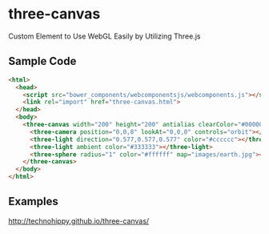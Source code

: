 # three-canvas

Custom Element to Use WebGL Easily by Utilizing Three.js

## Sample Code

```html
<html>
  <head>
    <script src="bower_components/webcomponentsjs/webcomponents.js"></script>
    <link rel="import" href="three-canvas.html">
  </head>
  <body>
    <three-canvas width="200" height="200" antialias clearColor="#000000">
      <three-camera position="0,0,8" lookAt="0,0,0" controls="orbit"></three-camera>
      <three-light direction="0.577,0.577,0.577" color="#cccccc"></three-light>
      <three-light ambient color="#333333"></three-light>
      <three-sphere radius="1" color="#ffffff" map="images/earth.jpg"></three-sphere>
    </three-canvas>
  </body>
</html>
```

## Examples

http://technohippy.github.io/three-canvas/
